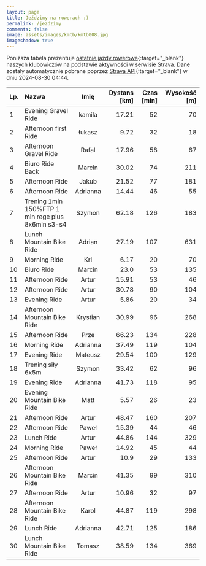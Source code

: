 ```yaml
---
layout: page
title: Jeździmy na rowerach :)
permalink: /jezdzimy
comments: false
image: assets/images/kmtb/kmtb008.jpg
imageshadow: true
---
```


Poniższa tabela prezentuje [ostatnie jazdy rowerowe](https://www.strava.com/clubs/336381){:target="_blank"} naszych klubowiczów na podstawie aktywności w serwisie Strava. Dane zostały automatycznie pobrane poprzez [Strava API](https://developers.strava.com/docs/reference/#api-Clubs-getClubActivitiesById){:target="_blank"} w dniu 2024-08-30 04:44.

Lp. | Nazwa | Imię | Dystans [km] | Czas [min] | Wysokość [m]
:--- | :--- | :---: | ---: | ---: | ---:
1|Evening Gravel Ride|kamila|17.21|52|70
2|Afternoon first Ride|łukasz|9.72|32|18
3|Afternoon Gravel Ride|Rafal|17.96|58|67
4|Biuro Ride Back|Marcin|30.02|74|211
5|Afternoon Ride|Jakub|21.52|77|181
6|Afternoon Ride|Adrianna|14.44|46|55
7|Trening 1min 150%FTP 1 min rege plus 8x6min s3-s4|Szymon|62.18|126|183
8|Lunch Mountain Bike Ride|Adrian|27.19|107|631
9|Morning Ride|Kri|6.17|20|70
10|Biuro Ride|Marcin|23.0|53|135
11|Afternoon Ride|Artur|15.91|53|46
12|Afternoon Ride|Artur|30.78|90|104
13|Evening Ride|Artur|5.86|20|34
14|Afternoon Mountain Bike Ride|Krystian|30.99|96|268
15|Afternoon Ride|Prze|66.23|134|228
16|Morning Ride|Adrianna|37.49|119|104
17|Evening Ride|Mateusz|29.54|100|129
18|Trening siły 6x5m|Szymon|33.42|62|96
19|Evening Ride|Adrianna|41.73|118|95
20|Evening Mountain Bike Ride|Matt|5.57|26|23
21|Afternoon Ride|Artur|48.47|160|207
22|Afternoon Ride|Paweł|15.39|44|46
23|Lunch Ride|Artur|44.86|144|329
24|Morning Ride|Paweł|14.92|45|44
25|Afternoon Ride|Artur|10.9|29|133
26|Afternoon Mountain Bike Ride|Marcin|41.35|99|310
27|Afternoon Ride|Artur|10.96|32|97
28|Afternoon Mountain Bike Ride|Karol|44.87|119|298
29|Lunch Ride|Adrianna|42.71|125|186
30|Lunch Mountain Bike Ride|Tomasz|38.59|134|369
